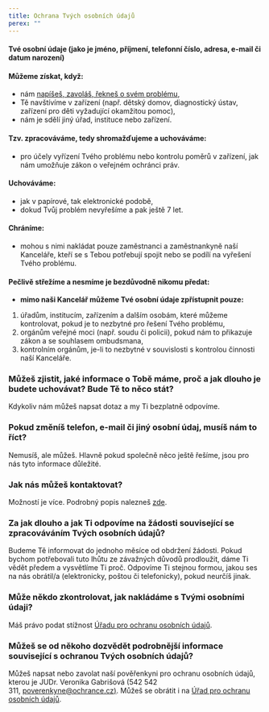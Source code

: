 ```yaml
---
title: Ochrana Tvých osobních údajů
perex: ""
---
```

#### **Tvé osobní údaje (jako je jméno, příjmení, telefonní číslo, adresa, e-mail či datum narození)**

#### **Můžeme získat, když:**

* nám [napíšeš, zavoláš, řekneš o svém problému](https://deti.ochrance.cz/kdo/jak/),
* Tě navštívíme v zařízení (např. dětský domov, diagnostický ústav, zařízení pro děti vyžadující okamžitou pomoc), 
* nám je sdělí jiný úřad, instituce nebo zařízení.

#### Tzv. zpracováváme, tedy shromažďujeme a uchováváme:

* pro účely vyřízení Tvého problému nebo kontrolu poměrů v zařízení, jak nám umožňuje zákon o veřejném ochránci práv. 

#### Uchováváme:

* jak v papírové, tak elektronické podobě, 
* dokud Tvůj problém nevyřešíme a pak ještě 7 let. 

#### Chráníme:

* mohou s nimi nakládat pouze zaměstnanci a zaměstnankyně naší Kanceláře, kteří se s Tebou potřebují spojit nebo se podílí na vyřešení Tvého problému. 

#### **Pečlivě střežíme a nesmíme je bezdůvodně nikomu předat:**

* **mimo naši Kancelář můžeme Tvé osobní údaje zpřístupnit pouze:**

1. úřadům, institucím, zařízením a dalším osobám, které můžeme kontrolovat, pokud je to nezbytné pro řešení Tvého problému,
2. orgánům veřejné moci (např. soudu či policii), pokud nám to přikazuje zákon a se souhlasem ombudsmana,
3. kontrolním orgánům, je-li to nezbytné v souvislosti s kontrolou činnosti naší Kanceláře.

### **Můžeš zjistit, jaké informace o Tobě máme, proč a jak dlouho je budete uchovávat? Bude Tě to něco stát?**

Kdykoliv nám můžeš napsat dotaz a my Ti bezplatně odpovíme.

### **Pokud změníš telefon, e-mail či jiný osobní údaj, musíš nám to říct?**

Nemusíš, ale můžeš. Hlavně pokud společně něco ještě řešíme, jsou pro nás tyto informace důležité.

### **Jak nás můžeš kontaktovat?**

Možností je více. Podrobný popis nalezneš [zde](https://deti.ochrance.cz/kdo/jak/).

### **Za jak dlouho a jak Ti odpovíme na žádosti související se zpracováváním Tvých osobních údajů?**

Budeme Tě informovat do jednoho měsíce od obdržení žádosti. Pokud bychom potřebovali tuto lhůtu ze závažných důvodů prodloužit, dáme Ti vědět předem a vysvětlíme Ti proč. Odpovíme Ti stejnou formou, jakou ses na nás obrátil/a (elektronicky, poštou či telefonicky), pokud neurčíš jinak.

### Může někdo zkontrolovat, jak nakládáme s Tvými osobními údaji?

Máš právo podat stížnost [Úřadu pro ochranu osobních údajů](http://www.uoou.cz/).

### **Můžeš se od někoho dozvědět podrobnější informace související s ochranou Tvých osobních údajů?**

Můžeš napsat nebo zavolat naší pověřenkyni pro ochranu osobních údajů, kterou je JUDr. Veronika Gabrišová (542 542 311, [poverenkyne@ochrance.cz)](mailto:poverenkyne@ochrance.cz). Můžeš se obrátit i na [Úřad pro ochranu osobních údajů](http://www.uoou.cz/).